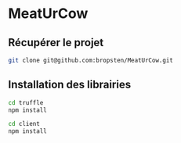 # MeatUrCow

## Récupérer le projet
```bash
git clone git@github.com:bropsten/MeatUrCow.git
```

## Installation des librairies
```bash
cd truffle 
npm install

cd client
npm install
```